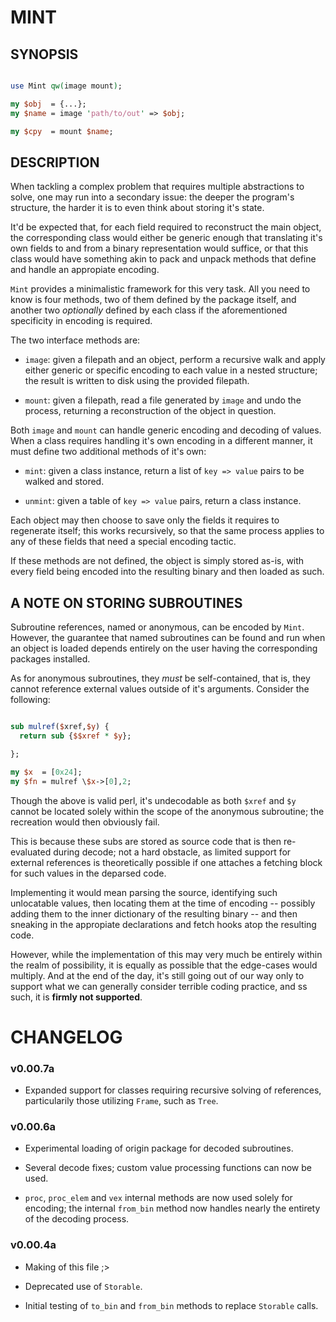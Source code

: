 # MINT

## SYNOPSIS

```perl

use Mint qw(image mount);

my $obj  = {...};
my $name = image 'path/to/out' => $obj;

my $cpy  = mount $name;

```

## DESCRIPTION

When tackling a complex problem that requires multiple abstractions to solve, one may run into a secondary issue: the deeper the program's structure, the harder it is to even think about storing it's state.

It'd be expected that, for each field required to reconstruct the main object, the corresponding class would either be generic enough that translating it's own fields to and from a binary representation would suffice, or that this class would have something akin to pack and unpack methods that define and handle an appropiate encoding.

`Mint` provides a minimalistic framework for this very task. All you need to know is four methods, two of them defined by the package itself, and another two *optionally* defined by each class if the aforementioned specificity in encoding is required.


The two interface methods are:

- `image`: given a filepath and an object, perform a recursive walk and apply either generic or specific encoding to each value in a nested structure; the result is written to disk using the provided filepath.

- `mount`: given a filepath, read a file generated by `image` and undo the process, returning a reconstruction of the object in question.


Both `image` and `mount` can handle generic encoding and decoding of values. When a class requires handling it's own encoding in a different manner, it must define two additional methods of it's own:

- `mint`: given a class instance, return a list of `key => value` pairs to be walked and stored.

- `unmint`: given a table of `key => value` pairs, return a class instance.


Each object may then choose to save only the fields it requires to regenerate itself; this works recursively, so that the same process applies to any of these fields that need a special encoding tactic.

If these methods are not defined, the object is simply stored as-is, with every field being encoded into the resulting binary and then loaded as such.


## A NOTE ON STORING SUBROUTINES

Subroutine references, named or anonymous, can be encoded by `Mint`. However, the guarantee that named subroutines can be found and run when an object is loaded depends entirely on the user having the corresponding packages installed.

As for anonymous subroutines, they *must* be self-contained, that is, they cannot reference external values outside of it's arguments. Consider the following:

```perl

sub mulref($xref,$y) {
  return sub {$$xref * $y};

};

my $x  = [0x24];
my $fn = mulref \$x->[0],2;

```

Though the above is valid perl, it's undecodable as both `$xref` and `$y` cannot be located solely within the scope of the anonymous subroutine; the recreation would then obviously fail.

This is because these subs are stored as source code that is then re-evaluated during decode; not a hard obstacle, as limited support for external references is theoretically possible if one attaches a fetching block for such values in the deparsed code.

Implementing it would mean parsing the source, identifying such unlocatable values, then locating them at the time of encoding -- possibly adding them to the inner dictionary of the resulting binary -- and then sneaking in the appropiate declarations and fetch hooks atop the resulting code.

However, while the implementation of this may very much be entirely within the realm of possibility, it is equally as possible that the edge-cases would multiply. And at the end of the day, it's still going out of our way only to support what we can generally consider terrible coding practice, and ss such, it is __firmly not supported__.


# CHANGELOG

### v0.00.7a

- Expanded support for classes requiring recursive solving of references, particularily those utilizing `Frame`, such as `Tree`.

### v0.00.6a

- Experimental loading of origin package for decoded subroutines.

- Several decode fixes; custom value processing functions can now be used.

- `proc`, `proc_elem` and `vex` internal methods are now used solely for encoding; the internal `from_bin` method now handles nearly the entirety of the decoding process.

### v0.00.4a

- Making of this file ;>

- Deprecated use of `Storable`.

- Initial testing of `to_bin` and `from_bin` methods to replace `Storable` calls.
